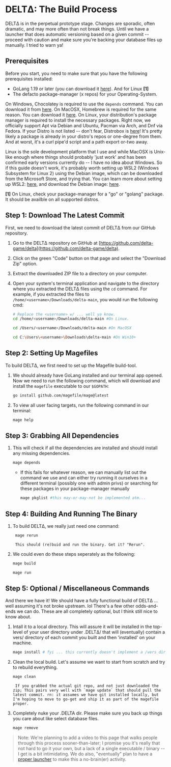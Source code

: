 # DELTΔ: The Build Process

DELTΔ is in the perpetual prototype stage. Changes are sporadic, often dramatic, and may more often than not break things. Until we have a launcher that does automatic versioning based on a given commit -- proceed with caution and make sure you're backing your database files up manually. I tried to warn ya!

## Prerequisites

Before you start, you need to make sure that you have the following prerequisites installed:

- GoLang 1.19 or later (you can download it [here](https://golang.org/dl/)). And for Linux **[1]** 
- The defacto package-manager (x repos) for your Operating-System.

On Windows, Chocolatey is required to use the `depends` command. You can download it from [here](https://chocolatey.org/install). On MacOSX, Homebrew is required for the same reason. You can download it [here](https://brew.sh/). On Linux, your distribution's package manager is required to install the necessary packages. Right now, we officially support Apt via Debian and Ubuntu, Pacman via Arch, and Dnf via Fedora. If your Distro is not listed -- don't fear, Distrobox is [here](https://github.com/89luca89/distrobox)! It's pretty likely a package is already in your distro's repos or one-degree from them. And at worst, it's a curl pipe'd script and a path export or-two away. 

Linux is the sole development platform that I use and while MacOSX is Unix-like enough where things should probably 'just work' and has been confirmed early versions currently do -- I have no idea about Windows. So if this guide doesn't work, it's probably worth setting up WSL2 (Windows Subsystem for Linux 2) using the Debian image, which can be downloaded from the Microsoft Store, and trying that. You can learn more about setting up WSL2: [here](https://learn.microsoft.com/en-us/windows/wsl/install), and download the Debian image: [here](https://www.microsoft.com/store/apps/9MSVKQC78PK6).

**[1]** On Linux, check your package-manager for a "go" or "golang" package. It should be availble on all supported distros.

## Step 1: Download The Latest Commit

First, we need to download the latest commit of DELTΔ from our GitHub repository.

1. Go to the DELTΔ repository on GitHub at [https://github.com/delta-game/delta](https://github.com/delta-game/delta).

2. Click on the green "Code" button on that page and select the "Download Zip" option.

3. Extract the downloaded ZIP file to a directory on your computer.

4. Open your system's terminal application and navigate to the directory where you extracted the DELTΔ files using the `cd` command. For example, if you extracted the files to `/home/<username>/Downloads/delta-main`, you would run the following cmd:

    ```bash
    # Replace the <username> w/ ... well ya know.
    cd /home/<username>/Downloads/delta-main #On Linux.

    cd /Users/<username>/Downloads/delta-main #On MacOSX

    cd C:\Users\<username>\Downloads\delta-main #On Win10+ 
    ```


## Step 2: Setting Up Magefiles

To build DELTΔ, we first need to set up the Magefile build-tool.

1. We should already have GoLang installed and our terminal app opened. Now we need to run the following command, which will download and install the `magefile` executable to our `$GOPATH`:

    ```bash 
    go install github.com/magefile/mage@latest
    ```
2. To view all user facing targets, run the following command in our terminal:

    ```bash
    mage help
    ```


## Step 3: Grabbing All Dependencies

1. This will check if all the dependencies are installed and should install any missing dependencies.

    ```bash
    mage depends
    ```

    - If this fails for whatever reason, we can manually list out the command we use and can either try running it ourselves in a different terminal (possibly one with admin privs) or searching for these packages in your package-manager manually
        ```bash
        mage pkglist #this may-or-may-not be implemented atm...
        ```

## Step 4: Building And Running The Binary

1. To build DELTΔ, we really just need one command:

    ```bash
     mage rerun
     ```
        This should (re)buid and run the binary. Get it? "Rerun".

2. We could even do these steps seperately as the following:

    ```bash
    mage build
    
    mage run
    ```

## Step 5: Optional / Miscellaneous Commands
And there we have it! We should have a fully functional build of DELTΔ  ... well assuming it's not broke upstream. lol There's a few other odds-and-ends we can do. These are all completely optional, but I think still nice to know about.
1. Intall it to a local directory. This will assure it will be installed in the top-level of your user directory under .DELTΔ/ that will (eventually) contain a vers/ directory of each commit you built and then 'installed' on your machine. 
    ```bash
    mage install # fyi ... this currently doesn't implement a /vers directory with commit-hashes for subdirectory names lol
    ```
2. Clean the local build. Let's assume we want to start from scratch and try to rebuild everything.
    ```bash
    mage clean
    ````
        If you grabbed the actual git repo, and not just downloaded the zip; This pairs very well with `mage update` that should pull the latest commit. rn: it assumes we have git installed locally, but I'm hoping to move to go-get and ship it as part of the magefile proper.

3. Completely nuke your .DELTA dir. Please make sure you back up things you care about like select database files.
    ```bash
    mage remove
    ```

> Note: We're planning to add a video to this page that walks people through this process sooner-than-later; I promise you it's really that not hard to go it your own, but a lack of a single executable / binary -- I get is a bit intimidating. We do also, "eventually" plan to have a [proper launcher](https://github.com/delta-game/loft) to make this a no-brain(er) activity.
